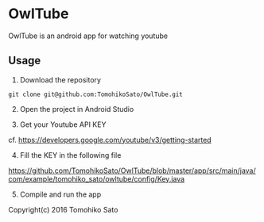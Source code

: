 # OwlTube
OwlTube is an android app for watching youtube

## Usage

1) Download the repository

``` git clone git@github.com:TomohikoSato/OwlTube.git ```

2) Open the project in Android Studio


3) Get your Youtube API KEY

cf. https://developers.google.com/youtube/v3/getting-started

4) Fill the KEY in the following file

https://github.com/TomohikoSato/OwlTube/blob/master/app/src/main/java/com/example/tomohiko_sato/owltube/config/Key.java

5) Compile and run the app


Copyright(c) 2016 Tomohiko Sato
